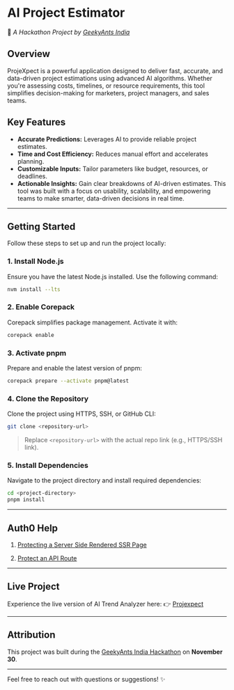 # **AI Project Estimator**

🚀 _A Hackathon Project by [GeekyAnts India](https://geekyants.com)_

## **Overview**

ProjeXpect is a powerful application designed to deliver fast, accurate, and data-driven project estimations using advanced AI algorithms. Whether you're assessing costs, timelines, or resource requirements, this tool simplifies decision-making for marketers, project managers, and sales teams.

## **Key Features**

- **Accurate Predictions:** Leverages AI to provide reliable project estimates.
- **Time and Cost Efficiency:** Reduces manual effort and accelerates planning.
- **Customizable Inputs:** Tailor parameters like budget, resources, or deadlines.
- **Actionable Insights:** Gain clear breakdowns of AI-driven estimates.
  This tool was built with a focus on usability, scalability, and empowering teams to make smarter, data-driven decisions in real time.

---

## **Getting Started**

Follow these steps to set up and run the project locally:

### **1. Install Node.js**

Ensure you have the latest Node.js installed. Use the following command:

```bash
nvm install --lts
```

### **2. Enable Corepack**

Corepack simplifies package management. Activate it with:

```bash
corepack enable
```

### **3. Activate pnpm**

Prepare and enable the latest version of pnpm:

```bash
corepack prepare --activate pnpm@latest
```

### **4. Clone the Repository**

Clone the project using HTTPS, SSH, or GitHub CLI:

```bash
git clone <repository-url>
```

> Replace `<repository-url>` with the actual repo link (e.g., HTTPS/SSH link).

### **5. Install Dependencies**

Navigate to the project directory and install required dependencies:

```bash
cd <project-directory>
pnpm install
```

---

## **Auth0 Help**

1. [Protecting a Server Side Rendered SSR Page](https://github.com/auth0/nextjs-auth0/blob/main/EXAMPLES.md#app-router)

2. [Protect an API Route](https://github.com/auth0/nextjs-auth0/blob/main/EXAMPLES.md#app-router-1)

---

## **Live Project**

Experience the live version of AI Trend Analyzer here:
👉 [Projexpect](https://projexpect.codedusting.in)

---

## **Attribution**

This project was built during the [GeekyAnts India Hackathon](https://geekyants.com) on **November 30**.

---

Feel free to reach out with questions or suggestions! ✨
